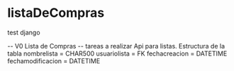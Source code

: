 # listaDeCompras
test django

-- V0 Lista de Compras
-- tareas a realizar 
  Api para listas.
  Estructura de la tabla
  nombrelista = CHAR500
  usuariolista = FK
  fechacreacion = DATETIME
 fechamodificacion = DATETIME
